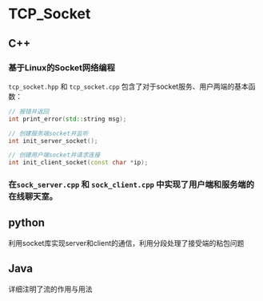 # TCP_Socket

## C++
### 基于Linux的Socket网络编程

`tcp_socket.hpp` 和 `tcp_socket.cpp` 包含了对于socket服务、用户两端的基本函数：

```cpp
// 报错并返回
int print_error(std::string msg);

// 创建服务端socket并监听
int init_server_socket();

// 创建用户端socket并请求连接
int init_client_socket(const char *ip);
```

### 在`sock_server.cpp` 和 `sock_client.cpp` 中实现了用户端和服务端的在线聊天室。

## python
利用socket库实现server和client的通信，利用分段处理了接受端的粘包问题

## Java
详细注明了流的作用与用法
